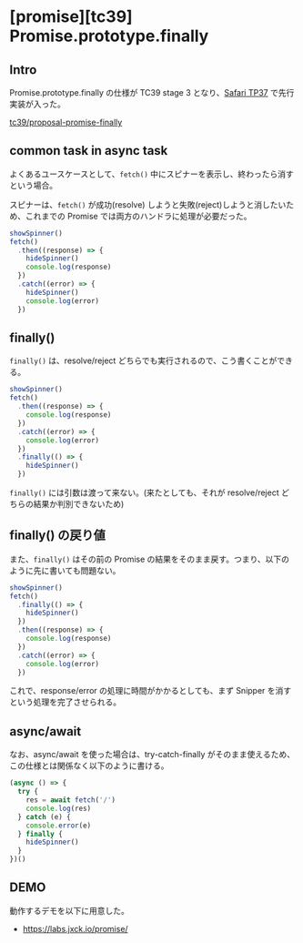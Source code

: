 # [promise][tc39] Promise.prototype.finally

## Intro

Promise.prototype.finally の仕様が TC39 stage 3 となり、[Safari TP37](https://webkit.org/blog/7862/release-notes-for-safari-technology-preview-release-37/) で先行実装が入った。

[tc39/proposal-promise-finally](https://github.com/tc39/proposal-promise-finally)


## common task in async task

よくあるユースケースとして、`fetch()` 中にスピナーを表示し、終わったら消すという場合。

スピナーは、`fetch()` が成功(resolve) しようと失敗(reject)しようと消したいため、これまでの Promise では両方のハンドラに処理が必要だった。

```js
showSpinner()
fetch()
  .then((response) => {
    hideSpinner()
    console.log(response)
  })
  .catch((error) => {
    hideSpinner()
    console.log(error)
  })
```


## finally()

`finally()` は、resolve/reject どちらでも実行されるので、こう書くことができる。

```js
showSpinner()
fetch()
  .then((response) => {
    console.log(response)
  })
  .catch((error) => {
    console.log(error)
  })
  .finally(() => {
    hideSpinner()
  })
```

`finally()` には引数は渡って来ない。(来たとしても、それが resolve/reject どちらの結果か判別できないため)


## finally() の戻り値

また、`finally()` はその前の Promise の結果をそのまま戻す。つまり、以下のように先に書いても問題ない。

```js
showSpinner()
fetch()
  .finally(() => {
    hideSpinner()
  })
  .then((response) => {
    console.log(response)
  })
  .catch((error) => {
    console.log(error)
  })
```

これで、response/error の処理に時間がかかるとしても、まず Snipper を消すという処理を完了させられる。


## async/await

なお、async/await を使った場合は、try-catch-finally がそのまま使えるため、この仕様とは関係なく以下のように書ける。

```js
(async () => {
  try {
    res = await fetch('/')
    console.log(res)
  } catch (e) {
    console.error(e)
  } finally {
    hideSpinner()
  }
})()
```


## DEMO

動作するデモを以下に用意した。

- https://labs.jxck.io/promise/